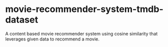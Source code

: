 # movie-recommender-system-tmdb-dataset
A content based movie recommender system using cosine similarity that leverages given data to recommend a movie.
